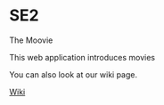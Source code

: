# SE2
The Moovie

This web application introduces movies

You can also look at our wiki page.

[Wiki](https://github.com/hosseinbahak/SE2/wiki)
